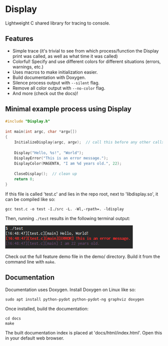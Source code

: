 # Display

Lightweight C shared library for tracing to console.



## Features

* Simple trace (it's trivial to see from which process/function the Display print was called, as well as what time it was called)
* Colorful! Specify and use different colors for different situations (errors, warnings, etc.)
* Uses macros to make initialization easier.
* Build documentation with Doxygen.
* Silence process output with `--silent` flag.
* Remove all color output with `--no-color` flag.
* And more (check out the docs)!



## Minimal example process using Display

```C
#include "Display.h"

int main(int argc, char *argv[])
{
    InitializeDisplay(argc, argv);  // call this before any other calls to Display

    Display("Hello, %s!", "World");
    DisplayError("This is an error message.");
    DisplayColor(MAGENTA, "I am %d years old.", 22);

    CloseDisplay();  // clean up
    return 0;
}
```

If this file is called 'test.c' and lies in the repo root, next to 'libdisplay.so', it can be compiled like so:

```shell
gcc test.c -o test -I./src -L. -Wl,-rpath=. -ldisplay
```

Then, running `./test` results in the following terminal output:

![Example terminal output](example-output.png "Example terminal output")


Check out the full feature demo file in the demo/ directory. Build it from the command line with `make`.



## Documentation

Documentation uses Doxygen. Install Doxygen on Linux like so:

    sudo apt install python-pydot python-pydot-ng graphviz doxygen

Once installed, build the documentation:

    cd docs
    make

The built documentation index is placed at 'docs/html/index.html'. Open this in your default web browser.
